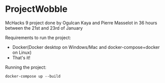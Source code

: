 # ProjectWobble
McHacks 9 project done by Ogulcan Kaya and Pierre Masselot in 36 hours between the 21st and 23rd of January

Requirements to run the project: 
* Docker(Docker desktop on Windows/Mac and docker-compose+docker on Linux)
* That's it!

Running the project:
```
docker-compose up --build
```
